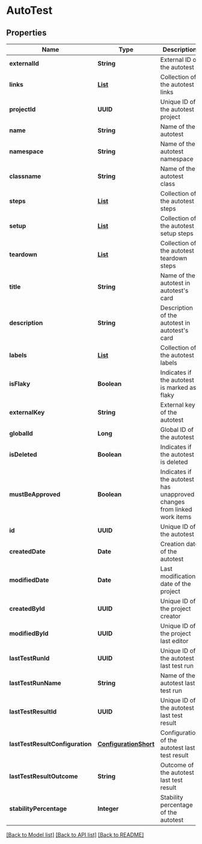 # AutoTest
## Properties

| Name | Type | Description | Notes |
|------------ | ------------- | ------------- | -------------|
| **externalId** | **String** | External ID of the autotest | [default to null] |
| **links** | [**List**](Link.md) | Collection of the autotest links | [optional] [default to null] |
| **projectId** | **UUID** | Unique ID of the autotest project | [default to null] |
| **name** | **String** | Name of the autotest | [default to null] |
| **namespace** | **String** | Name of the autotest namespace | [optional] [default to null] |
| **classname** | **String** | Name of the autotest class | [optional] [default to null] |
| **steps** | [**List**](AutoTestStep.md) | Collection of the autotest steps | [optional] [default to null] |
| **setup** | [**List**](AutoTestStep.md) | Collection of the autotest setup steps | [optional] [default to null] |
| **teardown** | [**List**](AutoTestStep.md) | Collection of the autotest teardown steps | [optional] [default to null] |
| **title** | **String** | Name of the autotest in autotest&#39;s card | [optional] [default to null] |
| **description** | **String** | Description of the autotest in autotest&#39;s card | [optional] [default to null] |
| **labels** | [**List**](Label.md) | Collection of the autotest labels | [optional] [default to null] |
| **isFlaky** | **Boolean** | Indicates if the autotest is marked as flaky | [optional] [default to null] |
| **externalKey** | **String** | External key of the autotest | [optional] [default to null] |
| **globalId** | **Long** | Global ID of the autotest | [default to null] |
| **isDeleted** | **Boolean** | Indicates if the autotest is deleted | [default to null] |
| **mustBeApproved** | **Boolean** | Indicates if the autotest has unapproved changes from linked work items | [default to null] |
| **id** | **UUID** | Unique ID of the autotest | [default to null] |
| **createdDate** | **Date** | Creation date of the autotest | [default to null] |
| **modifiedDate** | **Date** | Last modification date of the project | [optional] [default to null] |
| **createdById** | **UUID** | Unique ID of the project creator | [default to null] |
| **modifiedById** | **UUID** | Unique ID of the project last editor | [optional] [default to null] |
| **lastTestRunId** | **UUID** | Unique ID of the autotest last test run | [optional] [default to null] |
| **lastTestRunName** | **String** | Name of the autotest last test run | [optional] [default to null] |
| **lastTestResultId** | **UUID** | Unique ID of the autotest last test result | [optional] [default to null] |
| **lastTestResultConfiguration** | [**ConfigurationShort**](ConfigurationShort.md) | Configuration of the autotest last test result | [optional] [default to null] |
| **lastTestResultOutcome** | **String** | Outcome of the autotest last test result | [optional] [default to null] |
| **stabilityPercentage** | **Integer** | Stability percentage of the autotest | [optional] [default to null] |

[[Back to Model list]](../README.md#documentation-for-models) [[Back to API list]](../README.md#documentation-for-api-endpoints) [[Back to README]](../README.md)

